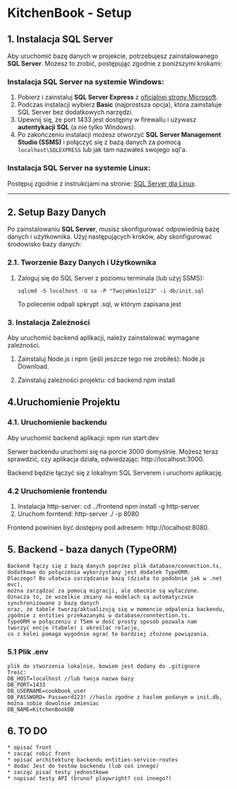 # KitchenBook - Setup

## 1. Instalacja SQL Server

Aby uruchomić bazę danych w projekcie, potrzebujesz zainstalowanego **SQL Server**. Możesz to zrobić, postępując zgodnie z poniższymi krokami:

### Instalacja SQL Server na systemie Windows:

1. Pobierz i zainstaluj **SQL Server Express** z [oficjalnej strony Microsoft](https://www.microsoft.com/pl-pl/sql-server/sql-server-downloads).
2. Podczas instalacji wybierz **Basic** (najprostsza opcja), która zainstaluje SQL Server bez dodatkowych narzędzi.
3. Upewnij się, że port 1433 jest dostępny w firewallu i używasz **autentykacji SQL** (a nie tylko Windows).
4. Po zakończeniu instalacji możesz otworzyć **SQL Server Management Studio (SSMS)** i połączyć się z bazą danych za pomocą `localhost\SQLEXPRESS` lub jak tam nazwałeś swojego sql'a.

### Instalacja SQL Server na systemie Linux:

Postępuj zgodnie z instrukcjami na stronie: [SQL Server dla Linux](https://docs.microsoft.com/en-us/sql/linux/sql-server-linux-setup?view=sql-server-ver15).

---

## 2. Setup Bazy Danych

Po zainstalowaniu **SQL Server**, musisz skonfigurować odpowiednią bazę danych i użytkownika. Użyj następujących kroków, aby skonfigurować środowisko bazy danych:

### 2.1. Tworzenie Bazy Danych i Użytkownika

1.  Zaloguj się do SQL Server z poziomu terminala (lub użyj SSMS):

        sqlcmd -S localhost -U sa -P "TwojeHaslo123" -i db/init.sql

    To polecenie odpali spkrypt .sql, w którym zapisana jest

### 3. Instalacja Zależności

Aby uruchomić backend aplikacji, należy zainstalować wymagane zależności.

1. Zainstaluj Node.js i npm (jeśli jeszcze tego nie zrobiłeś):
   Node.js Download.

2. Zainstaluj zależności projektu:
   cd backend
   npm install

## 4.Uruchomienie Projektu

### 4.1. Uruchomienie backendu

Aby uruchomić backend aplikacji:
npm run start:dev

Serwer backendu uruchomi się na porcie 3000 domyślnie. Możesz teraz sprawdzić, czy aplikacja działa, odwiedzając:
http://localhost:3000.

Backend będzie łączyć się z lokalnym SQL Serverem i uruchomi aplikację.

### 4.2 Uruchomienie frontendu

1. Instalacja http-server:
   cd ../frontend
   npm install -g http-server
2. Uruchom forntend:
   http-server ./ -p 8080

Frontend powinien być dostępny pod adresem:
http://localhost:8080.

## 5. Backend - baza danych (TypeORM)

    Backend łączy się z bazą danych poprzez plik database/connection.ts,
    dodatkowo do połączenia wykorzystany jest dodatek TypeORM.
    Dlaczego? Bo ułatwia zarządzanie bazą (działa to podobnie jak w .net mvc),
    można zarządzać za pomocą migracji, ale obecnie są wyłaczone.
    Oznacza to, że wszelkie zmiany na modelach są automatycznie synchronizowane z bazą danych
    oraz, że tabele tworzą/aktualizują się w momencie odpalenia backendu,
    zgodnie z entities przekazanymi w database/conntection.ts.
    TypeORM w połączeniu z TSem w dość prosty sposób pozwala nam
    tworzyć encje (tabele) i określać relacje,
    co z kolei pomaga wygodnie ograć te bardziej złożone powiązania.

### 5.1 Plik .env

    plik do stworzenia lokalnie, bowiem jest dodany do .gitignore
    Treść:
    DB_HOST=localhost //lub twoja nazwa bazy
    DB_PORT=1433
    DB_USERNAME=cookbook_user
    DB_PASSWORD= Password123! //haslo zgodne z haslem podanym w init.db, można sobie dowolnie zmieniac
    DB_NAME=KitchenBookDB

## 6. TO DO

    * opisać front
    * zacząć robić front
    * opisać architekturę backendu entities-service-routes
    * dodać Jest do testów backendu (lub coś innego)
    * zacząć pisać testy jednostkowe
    * napisać testy API (bruno? playwright? coś innego?)
